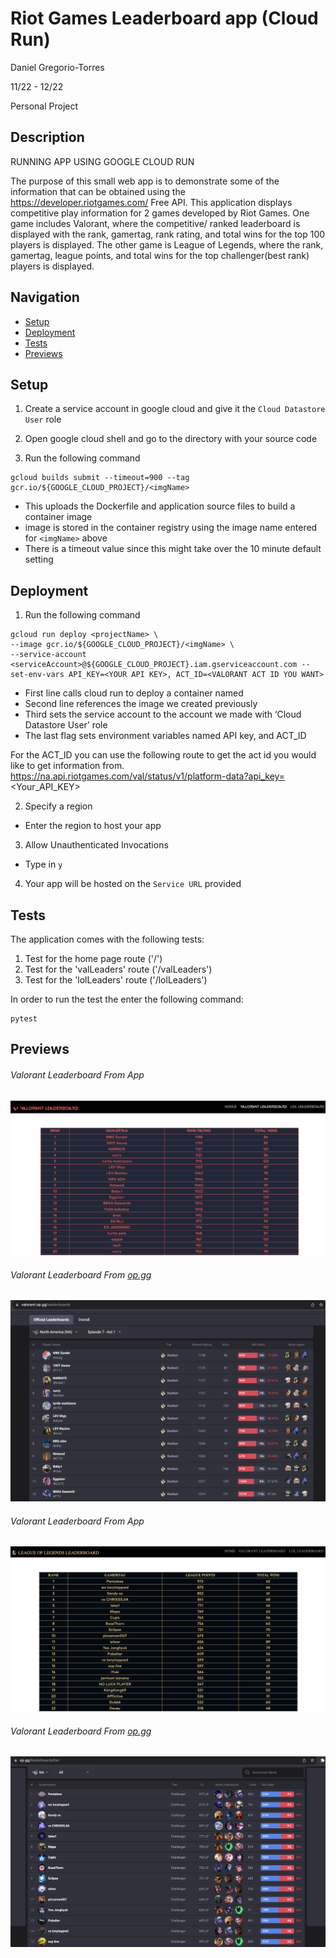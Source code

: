 # Riot Games Leaderboard app (Cloud Run)

Daniel Gregorio-Torres

11/22 - 12/22

Personal Project

## Description

RUNNING APP USING GOOGLE CLOUD RUN

The purpose of this small web app is to demonstrate some of the information that can be obtained using the https://developer.riotgames.com/ Free API. This application displays competitive play information for 2 games developed by Riot Games. One game includes Valorant, where the competitive/ ranked leaderboard is displayed with the rank, gamertag, rank rating, and total wins for the top 100 players is displayed. The other game is League of Legends, where the rank, gamertag, league points, and total wins for the top challenger(best rank) players is displayed.

## Navigation

- [Setup](#setup)
- [Deployment](#deployment)
- [Tests](#tests)
- [Previews](#previews)

## Setup

1. Create a service account in google cloud and give it the `Cloud Datastore User` role

1. Open google cloud shell and go to the directory with your source code

1. Run the following command

```shell
gcloud builds submit --timeout=900 --tag gcr.io/${GOOGLE_CLOUD_PROJECT}/<imgName>
```

- This uploads the Dockerfile and application source files to build a container image
- image is stored in the container registry using the image name entered for `<imgName>` above
- There is a timeout value since this might take over the 10 minute default setting

## Deployment

1. Run the following command

```shell
gcloud run deploy <projectName> \
--image gcr.io/${GOOGLE_CLOUD_PROJECT}/<imgName> \
--service-account <serviceAccount>@${GOOGLE_CLOUD_PROJECT}.iam.gserviceaccount.com --set-env-vars API_KEY=<YOUR API KEY>, ACT_ID=<VALORANT ACT ID YOU WANT>
```

- First line calls cloud run to deploy a container named <projectName>
- Second line references the image we created previously
- Third sets the service account to the account we made with ‘Cloud Datastore User’ role
- The last flag sets environment variables named API key, and ACT_ID

For the ACT_ID you can use the following route to get the act id you would like to get information from. https://na.api.riotgames.com/val/status/v1/platform-data?api_key=<Your_API_KEY>

2. Specify a region

- Enter the region to host your app

3. Allow Unauthenticated Invocations

- Type in `y`

4. Your app will be hosted on the `Service URL` provided

## Tests

The application comes with the following tests:

1. Test for the home page route ('/')
1. Test for the 'valLeaders' route ('/valLeaders')
1. Test for the 'lolLeaders' route ('/lolLeaders')

In order to run the test the enter the following command:

```shell
pytest
```

## Previews

###### Valorant Leaderboard From App

![appVal](imgs/appVal.png)

###### Valorant Leaderboard From [op.gg](https://valorant.op.gg/leaderboards)

![appVal](imgs/opggVal.png)

###### Valorant Leaderboard From App

![appVal](imgs/appLoL.png)

###### Valorant Leaderboard From [op.gg](https://www.op.gg/leaderboards/tier)

![appVal](imgs/opggLoL.png)
